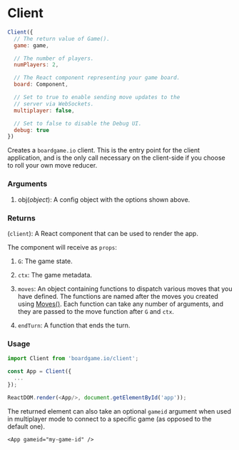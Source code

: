 # Client

```js
Client({
  // The return value of Game().
  game: game,

  // The number of players.
  numPlayers: 2,

  // The React component representing your game board.
  board: Component,

  // Set to true to enable sending move updates to the
  // server via WebSockets.
  multiplayer: false,

  // Set to false to disable the Debug UI.
  debug: true
})
```

Creates a `boardgame.io` client. This is the entry point for
the client application, and is the only call necessary on the
client-side if you choose to roll your own move reducer.

### Arguments
1. obj(*object*): A config object with the options shown above.

### Returns
(`client`): A React component that can be used to render the app.

The component will receive as `props`:

1. `G`: The game state.

2. `ctx`: The game metadata.

3. `moves`: An object containing functions to dispatch various
moves that you have defined. The functions are named after the
moves you created using [Moves()](/api/Moves.md). Each function
can take any number of arguments, and they are passed to the
move function after `G` and `ctx`.

4. `endTurn`: A function that ends the turn.

### Usage

```js
import Client from 'boardgame.io/client';

const App = Client({
  ...
});

ReactDOM.render(<App/>, document.getElementById('app'));
```

The returned element can also take an optional `gameid`
argument when used in multiplayer mode to connect to a
specific game (as opposed to the default one).

```
<App gameid="my-game-id" />
```
